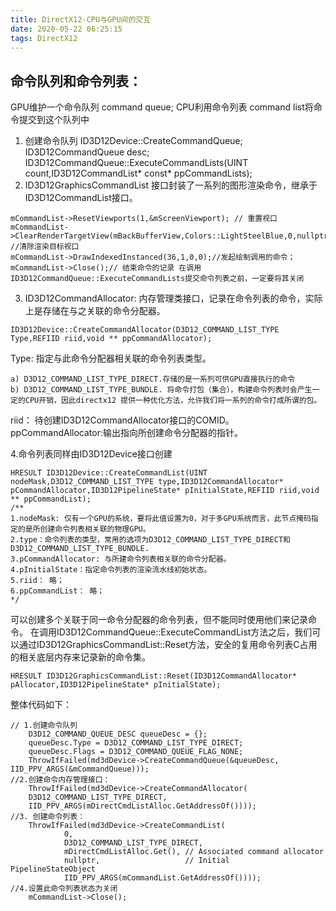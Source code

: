 ```yaml
---
title: DirectX12-CPU与GPU间的交互
date: 2020-05-22 06:25:15
tags: DirectX12
---
```


## 命令队列和命令列表：
GPU维护一个命令队列 command queue;
CPU利用命令列表 command list将命令提交到这个队列中

1. 创建命令队列
ID3D12Device::CreateCommandQueue;
ID3D12CommandQueue desc;
ID3D12CommandQueue::ExecuteCommandLists(UINT count,ID3D12CommandList* const* ppCommandLists);
2. ID3D12GraphicsCommandList 接口封装了一系列的图形渲染命令，继承于ID3D12CommandList接口。
~~~
mCommandList->ResetViewports(1,&mScreenViewport); // 重置视口
mCommandList->ClearRenderTargetView(mBackBufferView,Colors::LightSteelBlue,0,nullptr); //清除渲染目标视口
mCommandList->DrawIndexedInstanced(36,1,0,0);//发起绘制调用的命令；
mCommandList->Close();// 结束命令的记录 在调用ID3D12CommandQueue::ExecuteCommandLists提交命令列表之前，一定要将其关闭
~~~
3. ID3D12CommandAllocator: 内存管理类接口，记录在命令列表的命令，实际上是存储在与之关联的命令分配器。
~~~
ID3D12Device::CreateCommandAllocator(D3D12_COMMAND_LIST_TYPE Type,REFIID riid,void ** ppCommandAllocator);
~~~
Type: 指定与此命令分配器相关联的命令列表类型。

    a) D3D12_COMMAND_LIST_TYPE_DIRECT.存储的是一系列可供GPU直接执行的命令
    b) D3D12_COMMAND_LIST_TYPE_BUNDLE. 将命令打包（集合），构建命令列表时会产生一定的CPU开销，因此directx12 提供一种优化方法，允许我们将一系列的命令打成所谓的包。
riid： 待创建ID3D12CommandAllocator接口的COMID。
ppCommandAllocator:输出指向所创建命令分配器的指针。

4.命令列表同样由ID3D12Device接口创建
~~~
HRESULT ID3D12Device::CreateCommandList(UINT nodeMask,D3D12_COMMAND_LIST_TYPE type,ID3D12CommandAllocator* pCommandAllocator,ID3D12PipelineState* pInitialState,REFIID riid,void ** ppCommandList);
/**
1.nodeMask: 仅有一个GPU的系统，要将此值设置为0，对于多GPU系统而言，此节点掩码指定的是所创建命令列表相关联的物理GPU。
2.type：命令列表的类型，常用的选项为D3D12_COMMAND_LIST_TYPE_DIRECT和D3D12_COMMAND_LIST_TYPE_BUNDLE.
3.pCommandAllocator: 与所建命令列表相关联的命令分配器。
4.pInitialState：指定命令列表的渲染流水线初始状态。
5.riid： 略；
6.ppCommandList： 略；
*/
~~~
可以创建多个关联于同一命令分配器的命令列表，但不能同时使用他们来记录命令。
在调用ID3D12CommandQueue::ExecuteCommandList方法之后，我们可以通过ID3D12GraphicsCommandList::Reset方法，安全的复用命令列表C占用的相关底层内存来记录新的命令集。

~~~
HRESULT ID3D12GraphicsCommandList::Reset(ID3D12CommandAllocator* pAllocator,ID3D12PipelineState* pInitialState);
~~~

整体代码如下：
~~~
// 1.创建命令队列
    D3D12_COMMAND_QUEUE_DESC queueDesc = {};
    queueDesc.Type = D3D12_COMMAND_LIST_TYPE_DIRECT;
    queueDesc.Flags = D3D12_COMMAND_QUEUE_FLAG_NONE;
    ThrowIfFailed(md3dDevice->CreateCommandQueue(&queueDesc, IID_PPV_ARGS(&mCommandQueue)));
//2.创建命令内存管理接口：
    ThrowIfFailed(md3dDevice->CreateCommandAllocator(
    D3D12_COMMAND_LIST_TYPE_DIRECT,
    IID_PPV_ARGS(mDirectCmdListAlloc.GetAddressOf())));
//3. 创建命令列表：
    ThrowIfFailed(md3dDevice->CreateCommandList(
	    	0,
		    D3D12_COMMAND_LIST_TYPE_DIRECT,
		    mDirectCmdListAlloc.Get(), // Associated command allocator
		    nullptr,                   // Initial   PipelineStateObject
		    IID_PPV_ARGS(mCommandList.GetAddressOf())));
//4.设置此命令列表状态为关闭
    mCommandList->Close();
~~~